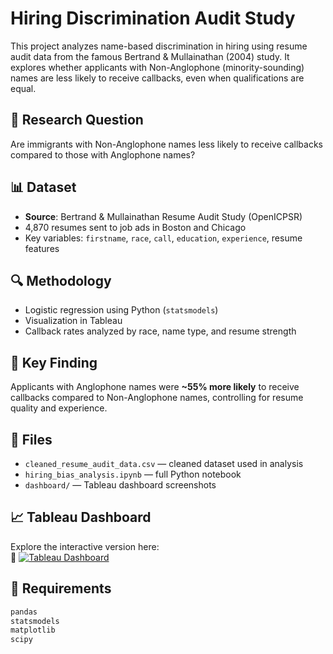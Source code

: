 # Hiring Discrimination Audit Study

This project analyzes name-based discrimination in hiring using resume audit data from the famous Bertrand & Mullainathan (2004) study. It explores whether applicants with Non-Anglophone (minority-sounding) names are less likely to receive callbacks, even when qualifications are equal.

## 🧠 Research Question
Are immigrants with Non-Anglophone names less likely to receive callbacks compared to those with Anglophone names?

## 📊 Dataset
- **Source**: Bertrand & Mullainathan Resume Audit Study (OpenICPSR)
- 4,870 resumes sent to job ads in Boston and Chicago
- Key variables: `firstname`, `race`, `call`, `education`, `experience`, resume features

## 🔍 Methodology
- Logistic regression using Python (`statsmodels`)
- Visualization in Tableau
- Callback rates analyzed by race, name type, and resume strength

## 🧪 Key Finding
Applicants with Anglophone names were **~55% more likely** to receive callbacks compared to Non-Anglophone names, controlling for resume quality and experience.

## 📁 Files
- `cleaned_resume_audit_data.csv` — cleaned dataset used in analysis
- `hiring_bias_analysis.ipynb` — full Python notebook
- `dashboard/` — Tableau dashboard screenshots

## 📈 Tableau Dashboard
Explore the interactive version here:  
📎 [![Tableau Dashboard](https://img.shields.io/badge/View-Dashboard-blue?logo=tableau)](https://public.tableau.com/shared/79WKDNZT5?:display_count=n&:origin=viz_share_link)


## 🔧 Requirements
```bash
pandas
statsmodels
matplotlib
scipy

